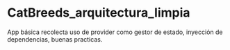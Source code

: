 # CatBreeds_arquitectura_limpia
App  básica recolecta uso de provider como gestor de estado, inyección de dependencias, buenas practicas.
